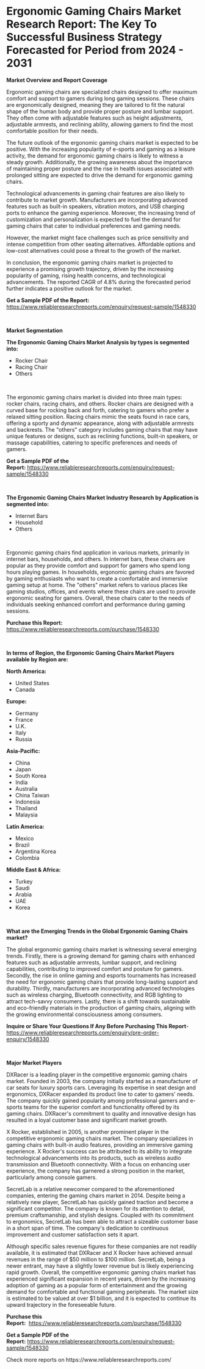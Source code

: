 <p><h1>Ergonomic Gaming Chairs Market Research Report: The Key To Successful Business Strategy Forecasted for Period from 2024 - 2031</h1></p><p><strong>Market Overview and Report Coverage</strong></p>
<p><p>Ergonomic gaming chairs are specialized chairs designed to offer maximum comfort and support to gamers during long gaming sessions. These chairs are ergonomically designed, meaning they are tailored to fit the natural shape of the human body and provide proper posture and lumbar support. They often come with adjustable features such as height adjustments, adjustable armrests, and reclining ability, allowing gamers to find the most comfortable position for their needs.</p><p>The future outlook of the ergonomic gaming chairs market is expected to be positive. With the increasing popularity of e-sports and gaming as a leisure activity, the demand for ergonomic gaming chairs is likely to witness a steady growth. Additionally, the growing awareness about the importance of maintaining proper posture and the rise in health issues associated with prolonged sitting are expected to drive the demand for ergonomic gaming chairs.</p><p>Technological advancements in gaming chair features are also likely to contribute to market growth. Manufacturers are incorporating advanced features such as built-in speakers, vibration motors, and USB charging ports to enhance the gaming experience. Moreover, the increasing trend of customization and personalization is expected to fuel the demand for gaming chairs that cater to individual preferences and gaming needs.</p><p>However, the market might face challenges such as price sensitivity and intense competition from other seating alternatives. Affordable options and low-cost alternatives could pose a threat to the growth of the market.</p><p>In conclusion, the ergonomic gaming chairs market is projected to experience a promising growth trajectory, driven by the increasing popularity of gaming, rising health concerns, and technological advancements. The reported CAGR of 4.8% during the forecasted period further indicates a positive outlook for the market.</p></p>
<p><strong>Get a Sample PDF of the Report:</strong> <a href="https://www.reliableresearchreports.com/enquiry/request-sample/1548330">https://www.reliableresearchreports.com/enquiry/request-sample/1548330</a></p>
<p>&nbsp;</p>
<p><strong>Market Segmentation</strong></p>
<p><strong>The Ergonomic Gaming Chairs Market Analysis by types is segmented into:</strong></p>
<p><ul><li>Rocker Chair</li><li>Racing Chair</li><li>Others</li></ul></p>
<p>&nbsp;</p>
<p><p>The ergonomic gaming chairs market is divided into three main types: rocker chairs, racing chairs, and others. Rocker chairs are designed with a curved base for rocking back and forth, catering to gamers who prefer a relaxed sitting position. Racing chairs mimic the seats found in race cars, offering a sporty and dynamic appearance, along with adjustable armrests and backrests. The "others" category includes gaming chairs that may have unique features or designs, such as reclining functions, built-in speakers, or massage capabilities, catering to specific preferences and needs of gamers.</p></p>
<p><strong>Get a Sample PDF of the Report:</strong>&nbsp;<a href="https://www.reliableresearchreports.com/enquiry/request-sample/1548330">https://www.reliableresearchreports.com/enquiry/request-sample/1548330</a></p>
<p>&nbsp;</p>
<p><strong>The Ergonomic Gaming Chairs Market Industry Research by Application is segmented into:</strong></p>
<p><ul><li>Internet Bars</li><li>Household</li><li>Others</li></ul></p>
<p>&nbsp;</p>
<p><p>Ergonomic gaming chairs find application in various markets, primarily in internet bars, households, and others. In internet bars, these chairs are popular as they provide comfort and support for gamers who spend long hours playing games. In households, ergonomic gaming chairs are favored by gaming enthusiasts who want to create a comfortable and immersive gaming setup at home. The "others" market refers to various places like gaming studios, offices, and events where these chairs are used to provide ergonomic seating for gamers. Overall, these chairs cater to the needs of individuals seeking enhanced comfort and performance during gaming sessions.</p></p>
<p><strong>Purchase this Report:</strong>&nbsp; <a href="https://www.reliableresearchreports.com/purchase/1548330">https://www.reliableresearchreports.com/purchase/1548330</a></p>
<p>&nbsp;</p>
<p><strong>In terms of Region, the Ergonomic Gaming Chairs Market Players available by Region are:</strong></p>
<p>
    <p> <strong> North America: </strong>
        <ul>
            <li>United States</li>
            <li>Canada</li>
        </ul>
        </p> 
    <p> <strong> Europe: </strong>
        <ul>
            <li>Germany</li>
            <li>France</li>
            <li>U.K.</li>
            <li>Italy</li>
            <li>Russia</li>
        </ul>
        </p> 
    <p> <strong> Asia-Pacific: </strong>
        <ul>
            <li>China</li>
            <li>Japan</li>
            <li>South Korea</li>
            <li>India</li>
            <li>Australia</li>
            <li>China Taiwan</li>
            <li>Indonesia</li>
            <li>Thailand</li>
            <li>Malaysia</li>
        </ul>
        </p> 
    <p> <strong> Latin America: </strong>
        <ul>
            <li>Mexico</li>
            <li>Brazil</li>
            <li>Argentina Korea</li>
            <li>Colombia</li>
        </ul>
        </p> 
    <p> <strong> Middle East & Africa: </strong>
        <ul>
            <li>Turkey</li>
            <li>Saudi</li>
            <li>Arabia</li>
            <li>UAE</li>
            <li>Korea</li>
        </ul>
    </p>
    </p>
<p>&nbsp;</p>
<p><strong>What are the Emerging Trends in the Global Ergonomic Gaming Chairs market?</strong></p>
<p><p>The global ergonomic gaming chairs market is witnessing several emerging trends. Firstly, there is a growing demand for gaming chairs with enhanced features such as adjustable armrests, lumbar support, and reclining capabilities, contributing to improved comfort and posture for gamers. Secondly, the rise in online gaming and esports tournaments has increased the need for ergonomic gaming chairs that provide long-lasting support and durability. Thirdly, manufacturers are incorporating advanced technologies such as wireless charging, Bluetooth connectivity, and RGB lighting to attract tech-savvy consumers. Lastly, there is a shift towards sustainable and eco-friendly materials in the production of gaming chairs, aligning with the growing environmental consciousness among consumers.</p></p>
<p><strong>Inquire or Share Your Questions If Any Before Purchasing This Report</strong>- <a href="https://www.reliableresearchreports.com/enquiry/pre-order-enquiry/1548330">https://www.reliableresearchreports.com/enquiry/pre-order-enquiry/1548330</a></p>
<p>&nbsp;</p>
<p><strong>Major Market Players</strong></p>
<p><p>DXRacer is a leading player in the competitive ergonomic gaming chairs market. Founded in 2003, the company initially started as a manufacturer of car seats for luxury sports cars. Leveraging its expertise in seat design and ergonomics, DXRacer expanded its product line to cater to gamers' needs. The company quickly gained popularity among professional gamers and e-sports teams for the superior comfort and functionality offered by its gaming chairs. DXRacer's commitment to quality and innovative design has resulted in a loyal customer base and significant market growth.</p><p>X Rocker, established in 2005, is another prominent player in the competitive ergonomic gaming chairs market. The company specializes in gaming chairs with built-in audio features, providing an immersive gaming experience. X Rocker's success can be attributed to its ability to integrate technological advancements into its products, such as wireless audio transmission and Bluetooth connectivity. With a focus on enhancing user experience, the company has garnered a strong position in the market, particularly among console gamers.</p><p>SecretLab is a relative newcomer compared to the aforementioned companies, entering the gaming chairs market in 2014. Despite being a relatively new player, SecretLab has quickly gained traction and become a significant competitor. The company is known for its attention to detail, premium craftsmanship, and stylish designs. Coupled with its commitment to ergonomics, SecretLab has been able to attract a sizeable customer base in a short span of time. The company's dedication to continuous improvement and customer satisfaction sets it apart.</p><p>Although specific sales revenue figures for these companies are not readily available, it is estimated that DXRacer and X Rocker have achieved annual revenues in the range of $50 million to $100 million. SecretLab, being a newer entrant, may have a slightly lower revenue but is likely experiencing rapid growth. Overall, the competitive ergonomic gaming chairs market has experienced significant expansion in recent years, driven by the increasing adoption of gaming as a popular form of entertainment and the growing demand for comfortable and functional gaming peripherals. The market size is estimated to be valued at over $1 billion, and it is expected to continue its upward trajectory in the foreseeable future.</p></p>
<p><strong>Purchase this Report:</strong>&nbsp;&nbsp;<a href="https://www.reliableresearchreports.com/purchase/1548330">https://www.reliableresearchreports.com/purchase/1548330</a></p>
<p></p>
<p><strong>Get a Sample PDF of the Report:</strong>&nbsp;<a href="https://www.reliableresearchreports.com/enquiry/request-sample/1548330">https://www.reliableresearchreports.com/enquiry/request-sample/1548330</a></p>
<p>Check more reports on https://www.reliableresearchreports.com/</p>